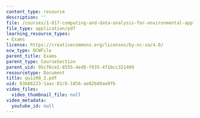 ```yaml
---
content_type: resource
description: ''
file: /courses/1-017-computing-and-data-analysis-for-environmental-applications-fall-2003/03b862231aac81c61856ae82b89ae9fb_quiz00_2.pdf
file_type: application/pdf
learning_resource_types:
- Exams
license: https://creativecommons.org/licenses/by-nc-sa/4.0/
ocw_type: OCWFile
parent_title: Exams
parent_type: CourseSection
parent_uid: 95cf6ce2-8555-4ed8-f935-4f1bcc321409
resourcetype: Document
title: quiz00_2.pdf
uid: 03b86223-1aac-81c6-1856-ae82b89ae9fb
video_files:
  video_thumbnail_file: null
video_metadata:
  youtube_id: null
---
```

